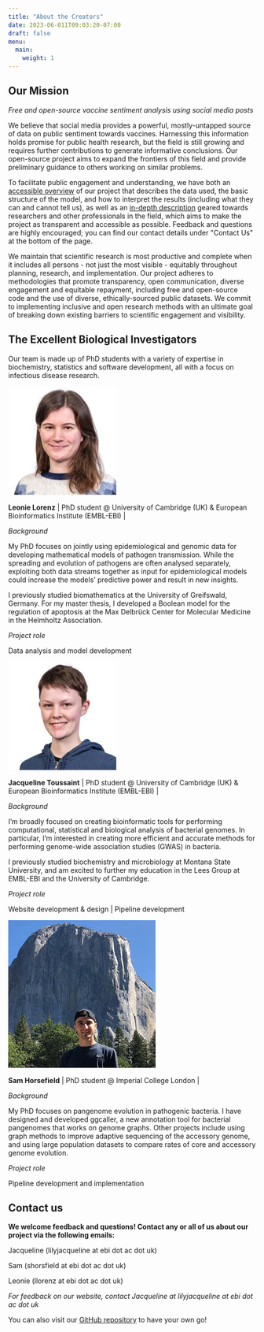 ```yaml
---
title: "About the Creators"
date: 2023-06-011T09:03:20-07:00
draft: false
menu:
  main:
    weight: 1
---
```

## Our Mission

*Free and open-source vaccine sentiment analysis using social media posts*

We believe that social media provides a powerful, mostly-untapped source of data on public sentiment towards vaccines. Harnessing this information holds promise for public health research, but the field is still growing and requires further contributions to generate informative conclusions. Our open-source project aims to expand the frontiers of this field and provide preliminary guidance to others working on similar problems.

To facilitate public engagement and understanding, we have both an [accessible overview](https://qtoussaint.github.io/posts/overview/) of our project that describes the data used, the basic structure of the model, and how to interpret the results (including what they can and cannot tell us), as well as an [in-depth description](https://qtoussaint.github.io/posts/methods/) geared towards researchers and other professionals in the field, which aims to make the project as transparent and accessible as possible. Feedback and questions are highly encouraged; you can find our contact details under "Contact Us" at the bottom of the page.

We maintain that scientific research is most productive and complete when it includes all persons - not just the most visible - equitably throughout planning, research, and implementation. Our project adheres to methodologies that promote transparency, open communication, diverse engagement and equitable repayment, including free and open-source code and the use of diverse, ethically-sourced public datasets. We commit to implementing inclusive and open research methods with an ultimate goal of breaking down existing barriers to scientific engagement and visibility.

## The Excellent Biological Investigators

Our team is made up of PhD students with a variety of expertise in biochemistry, statistics and software development, all with a focus on infectious disease research.

![Image alt](images/leonie_lorenz.jpg)

**Leonie Lorenz**  | PhD student @ University of Cambridge (UK) & European Bioinformatics Institute (EMBL-EBI) |

*Background*

My PhD focuses on jointly using epidemiological and genomic data for developing mathematical models of pathogen transmission. While the spreading and evolution of pathogens are often analysed separately, exploiting both data streams together as input for epidemiological models could increase the models’ predictive power and result in new insights.

I previously studied biomathematics at the University of Greifswald, Germany. For my master thesis, I developed a Boolean model for the regulation of apoptosis at the Max Delbrück Center for Molecular Medicine in the Helmholtz Association.

*Project role*

Data analysis and model development

![Image alt](images/jacqueline_toussaint.jpg)

**Jacqueline Toussaint** | PhD student @ University of Cambridge (UK) & European Bioinformatics Institute (EMBL-EBI) |

*Background*

I’m broadly focused on creating bioinformatic tools for performing computational, statistical and biological analysis of bacterial genomes. In particular, I’m interested in creating more efficient and accurate methods for performing genome-wide association studies (GWAS) in bacteria.

I previously studied biochemistry and microbiology at Montana State University, and am excited to further my education in the Lees Group at EMBL-EBI and the University of Cambridge.

*Project role*

Website development & design | Pipeline development

![Image alt](images/sam_horsfield.jpg)

**Sam Horsefield** | PhD student @ Imperial College London |

*Background*

My PhD focuses on pangenome evolution in pathogenic bacteria. I have designed and developed ggcaller, a new annotation tool for bacterial pangenomes that works on genome graphs. Other projects include using graph methods to improve adaptive sequencing of the accessory genome, and using large population datasets to compare rates of core and accessory genome evolution.

*Project role*

Pipeline development and implementation

## Contact us

**We welcome feedback and questions! Contact any or all of us about our project via the following emails:**

Jacqueline (lilyjacqueline at ebi dot ac dot uk)

Sam (shorsfield at ebi dot ac dot uk)

Leonie (llorenz at ebi dot ac dot uk)

*For feedback on our website, contact Jacqueline at lilyjacqueline at ebi dot ac dot uk*

You can also visit our [GitHub repository](https://github.com/WellcomeIdeathon2023/Excellent_Biological_Investigators) to have your own go!
